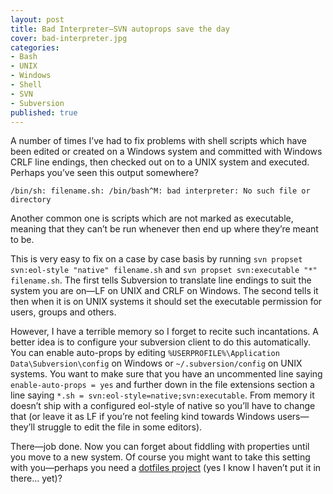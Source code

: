 ```yaml
---
layout: post
title: Bad Interpreter—SVN autoprops save the day
cover: bad-interpreter.jpg
categories:
- Bash
- UNIX
- Windows
- Shell
- SVN
- Subversion
published: true
---
```


A number of times I’ve had to fix problems with shell scripts which have been edited or created on a Windows system and committed with Windows CRLF line endings, then checked out on to a UNIX system and executed. Perhaps you’ve seen this output somewhere?

    /bin/sh: filename.sh: /bin/bash^M: bad interpreter: No such file or directory  

Another common one is scripts which are not marked as executable, meaning that they can’t be run whenever then end up where they’re meant to be.

This is very easy to fix on a case by case basis by running `svn propset svn:eol-style "native" filename.sh` and `svn propset svn:executable "*" filename.sh`. The first tells Subversion to translate line endings to suit the system you are on—LF on UNIX and CRLF on Windows. The second tells it then when it is on UNIX systems it should set the executable permission for users, groups and others.

However, I have a terrible memory so I forget to recite such incantations. A better idea is to configure your subversion client to do this automatically. You can enable auto-props by editing `%USERPROFILE%\Application Data\Subversion\config` on Windows or `~/.subversion/config` on UNIX systems. You want to make sure that you have an uncommented line saying `enable-auto-props = yes` and further down in the file extensions section a line saying `*.sh = svn:eol-style=native;svn:executable`. From memory it doesn’t ship with a configured eol-style of native so you’ll have to change that (or leave it as LF if you’re not feeling kind towards Windows users—they’ll struggle to edit the file in some editors).

There—job done. Now you can forget about fiddling with properties until you move to a new system. Of course you might want to take this setting with you—perhaps you need a [dotfiles project](2014-03-25-bash-dotfiles-bindle.html) (yes I know I haven’t put it in there… yet)?
